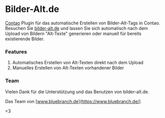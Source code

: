 # Bilder-Alt.de

[Contao](https://contao.org/) Plugin für das automatische Erstellen von Bilder-Alt-Tags in Contao.
Besuchen Sie [bilder-alt.de](https://bilder-alt.de/) und lassen Sie sich automatisch nach dem Upload von Bildern
"Alt-Texte" generieren oder manuell für bereits existierende Bilder.

### Features

1. Automatisches Erstellen von Alt-Texten direkt nach dem Upload
2. Manuelles Erstellen von Alt-Texten vorhandener Bilder

### Team

Vielen Dank für die Unterstützung und das Benutzen von bilder-alt.de. 

Das Team von [www.bluebranch.de](https://www.bluebranch.de/)

<3